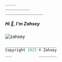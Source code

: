 ```go
_____
___________
_________________
```
<h5 align="left">Hi 👋, I'm Zahsey</h5>
<p align="left"> <img src="https://komarev.com/ghpvc/?username=zahsey&label=Profile%20views&color=0e75b6&style=flat" alt="zahsey" /> </p>

```go
_______________________
Copyright 2023 © Zahsey
___            ________
```

